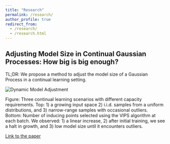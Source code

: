 ```yaml
---
title: "Research"
permalink: /research/
author_profile: true
redirect_from: 
  - /research/
  - /research.html
---
```


## Adjusting Model Size in Continual Gaussian Processes: How big is big enough?

TL;DR: We propose a method to adjust the model size of a Gaussian Process in a continual learning setting.

![Dynamic Model Adjustment](assets/images/animated_batches.gif)

Figure: Three continual learning scenarios with different capacity requirements. Top: 1) a growing input space 2) i.i.d. samples from a uniform distributions, and 3) narrow-range samples with occasional outliers. Bottom: Number of inducing points selected using the VIPS algorithm at each batch. We observed: 1) a linear increase, 2) after initial training, we see a halt in growth, and 3) low model size until it encounters outliers.

[Link to the paper](https://arxiv.org/abs/2106.05294)
